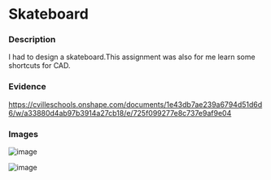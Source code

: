 # Skateboard















### Description
I had to design a skateboard.This assignment was also for me learn some shortcuts for CAD.


### Evidence
https://cvilleschools.onshape.com/documents/1e43db7ae239a6794d51d6d6/w/a33880d4ab97b3914a27cb18/e/725f099277e8c737e9af9e04


### Images
![image](https://user-images.githubusercontent.com/71898987/138466673-a544233f-d26f-459b-80d0-d705ea38b031.png)





![image](https://user-images.githubusercontent.com/71898987/138466838-977aa579-e4c6-4f4a-8e34-8894d2395924.png)
